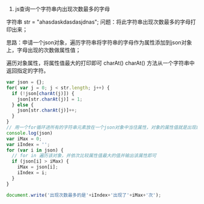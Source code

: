 1. js查询一个字符串内出现次数最多的字母

字符串 str = "ahasdaskdasdasjdnas";
问题：将此字符串出现次数最多的字母打印出来；

思路：申请一个json对象，遍历字符串将字符串的字母作为属性添加到json对象上，字母出现的次数做属性值；

遍历对象属性，将属性值最大的打印即可 charAt()
charAt() 方法从一个字符串中返回指定的字符。
```js
var json = {};
for( var j = 0; j < str.length; j++) {
  if (!json[charAt(j)]) {
    json[str.charAt(j)] = 1;
  } else {
    json[str.charAt(j)]++;
  }
}
// 用一个for循环进所有的字符串元素放在一个json对象中当住属性，对象的属性值就是出现的个数
console.log(json)
var iMax = 0;
var iIndex = '';
for (var i in json) {
  // for in 遍历该对象，并依次比较属性值最大的值并输出该属性即可
  if (json[i] > iMax) {
    iMax = json[i];
    iIndex = i;
  }
}

document.write('出现次数最多的是'+iIndex+'出现了'+iMax+'次');
```